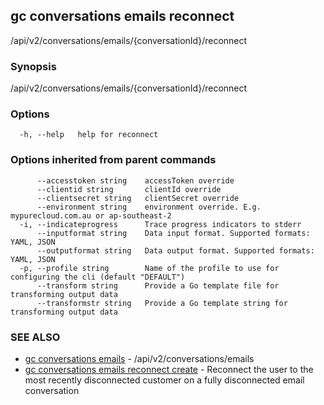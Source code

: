 ## gc conversations emails reconnect

/api/v2/conversations/emails/{conversationId}/reconnect

### Synopsis

/api/v2/conversations/emails/{conversationId}/reconnect

### Options

```
  -h, --help   help for reconnect
```

### Options inherited from parent commands

```
      --accesstoken string    accessToken override
      --clientid string       clientId override
      --clientsecret string   clientSecret override
      --environment string    environment override. E.g. mypurecloud.com.au or ap-southeast-2
  -i, --indicateprogress      Trace progress indicators to stderr
      --inputformat string    Data input format. Supported formats: YAML, JSON
      --outputformat string   Data output format. Supported formats: YAML, JSON
  -p, --profile string        Name of the profile to use for configuring the cli (default "DEFAULT")
      --transform string      Provide a Go template file for transforming output data
      --transformstr string   Provide a Go template string for transforming output data
```

### SEE ALSO

* [gc conversations emails](gc_conversations_emails.html)	 - /api/v2/conversations/emails
* [gc conversations emails reconnect create](gc_conversations_emails_reconnect_create.html)	 - Reconnect the user to the most recently disconnected customer on a fully disconnected email conversation


